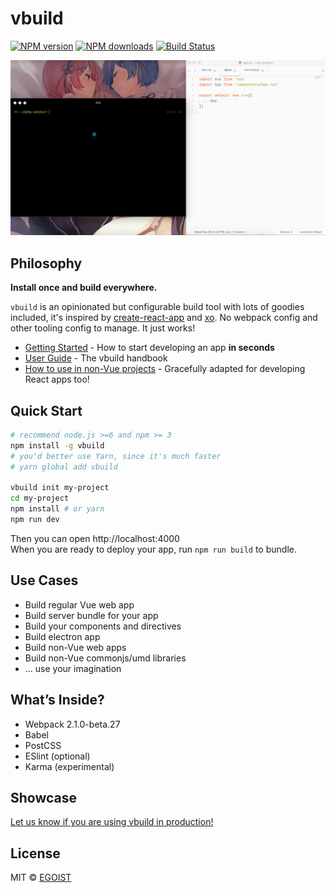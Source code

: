 # vbuild

[![NPM version](https://img.shields.io/npm/v/vbuild.svg?style=flat-square)](https://npmjs.com/package/vbuild) [![NPM downloads](https://img.shields.io/npm/dm/vbuild.svg?style=flat-square)](https://npmjs.com/package/vbuild) [![Build Status](https://img.shields.io/circleci/project/egoist/vbuild/master.svg?style=flat-square)](https://circleci.com/gh/egoist/vbuild)

<img src="./media/preview.gif" alt="preview">

## Philosophy

**Install once and build everywhere.**

`vbuild` is an opinionated but configurable build tool with lots of goodies included, it's inspired by [create-react-app](https://github.com/facebookincubator/create-react-app) and [xo](https://github.com/sindresorhus/xo). No webpack config and other tooling config to manage. It just works!

- [Getting Started](https://vbuild.js.org/docs/getting-started.html) - How to start developing an app **in seconds**
- [User Guide](https://vbuild.js.org/docs) - The vbuild handbook
- [How to use in non-Vue projects](https://vbuild.js.org/docs/non-vue-projects.html) - Gracefully adapted for developing React apps too!

## Quick Start

```bash
# recommend node.js >=6 and npm >= 3
npm install -g vbuild
# you'd better use Yarn, since it's much faster
# yarn global add vbuild

vbuild init my-project
cd my-project
npm install # or yarn
npm run dev
```

Then you can open http://localhost:4000<br>
When you are ready to deploy your app, run `npm run build` to bundle.

## Use Cases

- Build regular Vue web app
- Build server bundle for your app
- Build your components and directives
- Build electron app
- Build non-Vue web apps
- Build non-Vue commonjs/umd libraries
- ... use your imagination

## What’s Inside?

- Webpack 2.1.0-beta.27
- Babel
- PostCSS
- ESlint (optional)
- Karma (experimental)

## Showcase

[Let us know if you are using vbuild in production!](https://vbuild.js.org/docs/showcase.html)

## License

MIT © [EGOIST](https://github.com/egoist)
